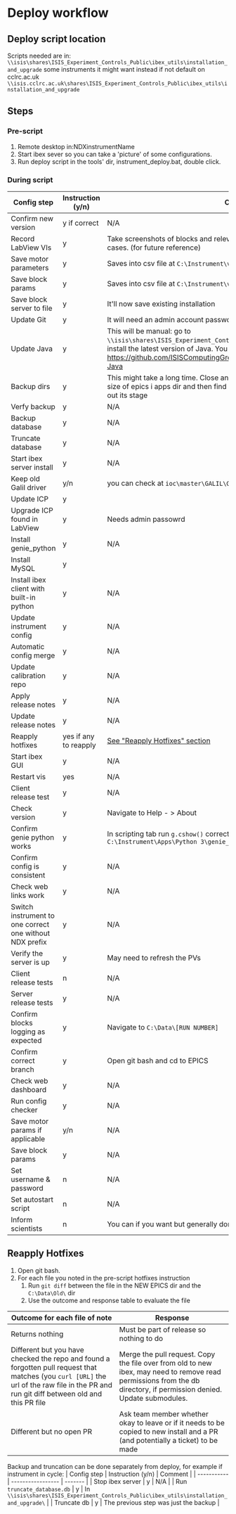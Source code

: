 # Deploy workflow

## Deploy script location

Scripts needed are in: `\\isis\shares\ISIS_Experiment_Controls_Public\ibex_utils\installation_and_upgrade`
some instruments it might want instead if not default on cclrc.ac.uk
`\\isis.cclrc.ac.uk\shares\ISIS_Experiment_Controls_Public\ibex_utils\installation_and_upgrade`

## Steps

### Pre-script
1. Remote desktop in:NDXinstrumentName 
2. Start ibex sever so you can take a 'picture' of some configurations.
3. Run deploy script in the tools' dir, instrument_deploy.bat, double click.

### During script

| Config step | Instruction (y/n) | Comment |
| ----------- | ----------------- | ------- |
| Confirm new version | y if correct | N/A |
| Record LabView VIs | y | Take screenshots of blocks and relevant information such as motors in some cases. (for future reference) |
| Save motor parameters | y | Saves into csv file at `C:\Instrument\var\deployment_pv_backups\motors\` |
| Save block params | y | Saves into csv file at `C:\Instrument\var\deployment_pv_backups\` |
| Save block server to file | y | It'll now save existing installation |
| Update Git | y | It will need an admin account password for the instrument |
| Update Java | y | This will be manual: go to `\\isis\shares\ISIS_Experiment_Controls_Public\third_party_installers\` and install the latest version of Java. You can find some more info here: https://github.com/ISISComputingGroup/ibex_developers_manual/wiki/Upgrade-Java |
| Backup dirs | y | This might take a long time. Close any window that have it open. The dir. Find size of epics i apps dir and then find size of backup in data and then old to find out its stage |
| Verfy backup | y | N/A |
| Backup database | y | N/A |
| Truncate database | y | N/A |
| Start ibex server install | y | N/A |
| Keep old Galil driver | y/n | you can check at `ioc\master\GALIL\GALIL_OLD.txt` |
| Update ICP | y | |
| Upgrade ICP found in LabView | y | Needs admin passowrd |
| Install genie_python | y | N/A |
| Install MySQL | y | |
| Install ibex client with built-in python | y | N/A |
| Update instrument config | y | N/A |
| Automatic config merge | y | N/A |
| Update calibration repo | y | N/A |
| Apply release notes | y | N/A |
| Update release notes | y | N/A |
| Reapply hotfixes | yes if any to reapply | [See "Reapply Hotfixes" section](#reapply-hotfixes) |
| Start ibex GUI | y | N/A |
| Restart vis | yes | N/A |
| Client release test | y | N/A |
| Check version | y | Navigate to Help - > About |
| Confirm genie python works | y | In scripting tab run `g.cshow()` correctly and run as well in `C:\Instrument\Apps\Python 3\genie_python.bat` |
| Confirm config is consistent | y | N/A |
| Check web links work | y | N/A |
| Switch instrument to one correct one without NDX prefix | y | N/A |
| Verify the server is up | y | May need to refresh the PVs |
| Client release tests | n | N/A | 
| Server release tests | y | N/A | 
| Confirm blocks logging as expected | y | Navigate to `C:\Data\[RUN NUMBER]` | 
| Confirm correct branch | y | Open git bash and cd to EPICS | 
| Check web dashboard | y | N/A | 
| Run config checker | y | N/A | 
| Save motor params if applicable | y/n| N/A | 
| Save block params | y | N/A | 
| Set username & password | n | N/A | 
| Set autostart script | n | N/A | 
| Inform scientists | n | You can if you want but generally done in release messages |

## Reapply Hotfixes

1. Open git bash.
2. For each file you noted in the pre-script hotfixes instruction
    1. Run `git diff` between the file in the NEW EPICS dir and the `C:\Data\Old\` dir
    2. Use the outcome and response table to evaluate the file

| Outcome for each file of note | Response | 
| ----------- | ----------------- | 
| Returns nothing | Must be part of release so nothing to do | 
| Different but you have checked the repo and found a forgotten pull request that matches (you `curl [URL]` the url of the raw file in the PR and run git diff between old and this PR file | Merge the pull request. Copy the file over from old to new ibex, may need to remove read permissions from the db directory, if permission denied. Update submodules. | 
| Different but no open PR | Ask team member whether okay to leave or if it needs to be copied to new install and a PR (and potentially a ticket) to be made |


Backup and truncation can be done separately from deploy, for example if instrument in cycle:
| Config step | Instruction (y/n) | Comment |
| ----------- | ----------------- | ------- |
|  Stop ibex server | y | N/A |
| Run `truncate_database.db` | y | In `\\isis\shares\ISIS_Experiment_Controls_Public\ibex_utils\installation_and_upgrade\` |
| Truncate db | y | The previous step was just the backup |


